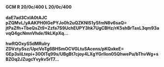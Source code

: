#### GCM R 20/0c/400 L 20/0c/400
**daE7ad3CxlA0tAJC**<br/>**pZQMvL/yAAKPH0lGePYJo0h2uQZKNIS1ySfmN8v6saQ=**<br/>**jtPaZfh+TbeQsZt9+Zzfa7S9UchEUPY3hk7UgCBHz/rK5shBrTaxL3qm93avqQ4gcNmnVhde/9kLKpXq...**<br/><br/>
**hwRQOxyS5dMRuIry**<br/>**ZDVztySsz/UpcVoTg6BHSmOCVGLtuSAcens/pKQxkeE=**<br/>**GEp3sIiLtepi+30OlTq99s/UBgBt7cjoy4LXgYGrIIon05QhwePu/bThvWg+sBZOq2JZugcYvykv5rT7...**